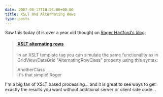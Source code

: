 ```yaml
---
date: 2007-08-17T18:54:00+00:00
title: XSLT and Alternating Rows
type: posts
---
```

Saw this today (it is over a year old though) on [Roger Hartford's blog](http://blogs.dev.bayshoresolutions.com/roger/default.aspx);

> #### [XSLT alternating rows](http://blogs.dev.bayshoresolutions.com/roger/archive/2006/07/31/4008.aspx)
>
> In an XSLT template tag you can simulate the same functionality as in  GridView/DataGrid "AlternatingRowClass" property using this syntax:
> <div class="MyClass">
>     <xsl:if test="position() mod 2 != 1&#8243;>
>         <xsl:attribute  name="class">AnotherClass</xsl:attribute>
>     </xsl:if>
> </div>
> It's that simple!
> Roger

I'm a big fan of XSLT based processing... and it is great to see ways to get exactly the results you want without additional server or client side code...
